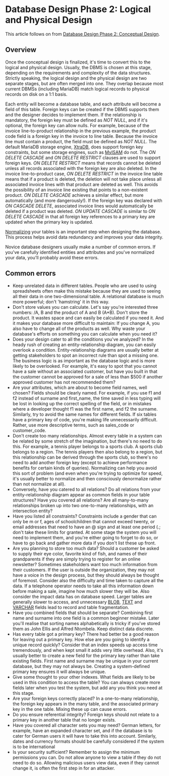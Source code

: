 
# Database Design Phase 2: Logical and Physical Design

This article follows on from [Database Design Phase 2: Conceptual Design](database-design-phase-2-conceptual-design.md).



## Overview


Once the conceptual design is finalized, it's time to convert this to the logical and physical design. Usually, the DBMS is chosen at this stage, depending on the requirements and complexity of the data structures. Strictly speaking, the logical design and the physical design are two separate stages, but are often merged into one. They overlap because most current DBMSs (including MariaDB) match logical records to physical records on disk on a 1:1 basis.


Each entity will become a database table, and each attribute will become a field of this table. Foreign keys can be created if the DBMS supports them and the designer decides to implement them. If the relationship is mandatory, the foreign key must be defined as *NOT NULL*, and if it's optional, the foreign key can allow nulls. For example, because of the invoice line-to-product relationship in the previous example, the product code field is a foreign key in the invoice to line table. Because the invoice line must contain a product, the field must be defined as *NOT NULL*. The default MariaDB storage engine, [XtraDB](../../../advanced-mariadb-articles/development-articles/quality/innodb-upgrade-tests/README.md), does support foreign key constraints, but some storage engines, such as [MyISAM](../../../../../../server/reference/storage-engines/myisam-storage-engine/myisam-system-variables.md) do not. The *ON DELETE CASCADE* and *ON DELETE RESTRICT* clauses are used to support foreign keys. *ON DELETE RESTRICT* means that records cannot be deleted unless all records associated with the foreign key are also deleted. In the invoice line-to-product case, *ON DELETE RESTRICT* in the invoice line table means that if a product is deleted, the deletion will not take place unless all associated invoice lines with that product are deleted as well. This avoids the possibility of an invoice line existing that points to a non-existent product. *ON DELETE CASCADE* achieves a similar effect, but more automatically (and more dangerously!). If the foreign key was declared with *ON CASCADE DELETE*, associated invoice lines would automatically be deleted if a product was deleted. *ON UPDATE CASCADE* is similar to *ON DELETE CASCADE* in that all foreign key references to a primary key are updated when the primary key is updated.


[Normalizing](../database-normalization/database-normalization-2nd-normal-form.md) your tables is an important step when designing the database. This process helps avoid data redundancy and improves your data integrity.


Novice database designers usually make a number of common errors. If you've carefully identified entities and attributes and you've normalized your data, you'll probably avoid these errors.


## Common errors


* Keep unrelated data in different tables. People who are used to using spreadsheets often make this mistake because they are used to seeing all their data in one two-dimensional table. A relational database is much more powerful; don't 'hamstring' it in this way.
* Don't store values you can calculate. Let's say you're interested three numbers: /A, B and the product of A and B (A*B). Don't store the product. It wastes space and can easily be calculated if you need it. And it makes your database more difficult to maintain: If you change A, you also have to change all of the products as well. Why waste your database's efforts on something you can calculate when you need it?
* Does your design cater to all the conditions you've analyzed? In the heady rush of creating an entity-relationship diagram, you can easily overlook a condition. Entity-relationship diagrams are usually better at getting stakeholders to spot an incorrect rule than spot a missing one. The business logic is as important as the database logic and is more likely to be overlooked. For example, it's easy to spot that you cannot have a sale without an associated customer, but have you built in that the customer cannot be approved for a sale of less than $500 if another approved customer has not recommended them?
* Are your attributes, which are about to become field names, well chosen? Fields should be clearly named. For example, if you use f1 and f2 instead of surname and first_name, the time saved in less typing will be lost in looking up the correct spelling of the field, or in mistakes where a developer thought f1 was the first name, and f2 the surname. Similarly, try to avoid the same names for different fields. If six tables have a primary key of code, you're making life unnecessarily difficult. Rather, use more descriptive terms, such as sales_code or customer_code.
* Don't create too many relationships. Almost every table in a system can be related by some stretch of the imagination, but there's no need to do this. For example, a tennis player belongs to a sports club. A sports club belongs to a region. The tennis players then also belong to a region, but this relationship can be derived through the sports club, so there's no need to add another foreign key (except to achieve performance benefits for certain kinds of queries). Normalizing can help you avoid this sort of problem (and even when you're trying to optimize for speed, it's usually better to normalize and then consciously denormalize rather than not normalize at all).
* Conversely, have you catered to all relations? Do all relations from your entity-relationship diagram appear as common fields in your table structures? Have you covered all relations? Are all many-to-many relationships broken up into two one-to-many relationships, with an intersection entity?
* Have you listed all constraints? Constraints include a gender that can only be m or f, ages of schoolchildren that cannot exceed twenty, or email addresses that need to have an @ sign and at least one period (.; don't take these limits for granted. At some stage the system you will need to implement them, and you're either going to forget to do so, or have to go back and gather more data if you don't list these up front.
* Are you planning to store too much data? Should a customer be asked to supply their eye color, favorite kind of fish, and names of their grandparents if they are simply trying to register for an online newsletter? Sometimes stakeholders want too much information from their customers. If the user is outside the organization, they may not have a voice in the design process, but they should always be thought of foremost. Consider also the difficulty and time taken to capture all the data. If a telephone operator needs to take all this information down before making a sale, imagine how much slower they will be. Also consider the impact data has on database speed. Larger tables are generally slower to access, and unnecessary [BLOB](../../../../../../server/reference/data-types/string-data-types/blob.md), [TEXT](../../../../../../server/reference/data-types/string-data-types/text.md) and [VARCHAR](../../../../../../server/reference/data-types/string-data-types/varchar.md) fields lead to record and table fragmentation.
* Have you combined fields that should be separate? Combining first name and surname into one field is a common beginner mistake. Later you'll realise that sorting names alphabetically is tricky if you've stored them as John Ellis and Alfred Ntombela. Keep distinct data discrete.
* Has every table got a primary key? There had better be a good reason for leaving out a primary key. How else are you going to identify a unique record quickly? Consider that an index speeds up access time tremendously, and when kept small it adds very little overhead. Also, it's usually better to create a new field for the primary key rather than take existing fields. First name and surname may be unique in your current database, but they may not always be. Creating a system-defined primary key ensures it will always be unique.
* Give some thought to your other indexes. What fields are likely to be used in this condition to access the table? You can always create more fields later when you test the system, but add any you think you need at this stage.
* Are your foreign keys correctly placed? In a one-to-many relationship, the foreign key appears in the many table, and the associated primary key in the one table. Mixing these up can cause errors.
* Do you ensure referential integrity? Foreign keys should not relate to a primary key in another table that no longer exists.
* Have you covered all character sets you may need? German letters, for example, have an expanded character set, and if the database is to cater for German users it will have to take this into account. Similarly, dates and currency formats should be carefully considered if the system is to be international
* Is your security sufficient? Remember to assign the minimum permissions you can. Do not allow anyone to view a table if they do not need to do so. Allowing malicious users view data, even if they cannot change it, is often the first step in for an attacker.

